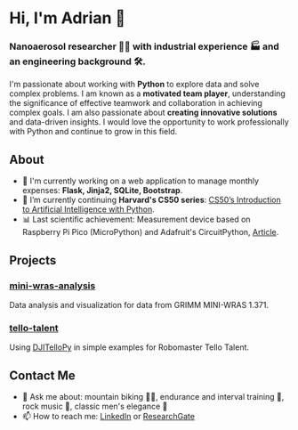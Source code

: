 # Hi, I'm Adrian 👋
### Nanoaerosol researcher 👨‍🔬 with industrial experience 🏭 and an engineering background 🛠️.
I'm passionate about working with **Python** to explore data and solve complex problems. I am known as a **motivated team player**, understanding the significance of effective teamwork and collaboration in achieving complex goals. I am also passionate about **creating innovative solutions** and data-driven insights.
I would love the opportunity to work professionally with Python and continue to grow in this field.

## About
- 🔭 I'm currently working on a web application to manage monthly expenses: **Flask, Jinja2, SQLite, Bootstrap**.
- 🌱 I’m currently continuing **Harvard's CS50 series**: [CS50’s Introduction to Artificial Intelligence with Python](https://cs50.harvard.edu/ai/2023/).
- 📊 Last scientific achievement: Measurement device based on Raspberry Pi Pico (MicroPython) and Adafruit's CircuitPython, [Article](https://rdcu.be/dp3Ss).

## Projects
### [mini-wras-analysis](blank-link)
Data analysis and visualization for data from GRIMM MINI-WRAS 1.371.
### [tello-talent](blank-link)
Using [DJITelloPy](https://github.com/damiafuentes/DJITelloPy) in simple examples for Robomaster Tello Talent.


## Contact Me
- 💬 Ask me about: mountain biking 🚴‍♂️, endurance and interval training 💪, rock music 🎸, classic men's elegance 👔
- 📫 How to reach me: [LinkedIn](https://www.linkedin.com/in/adrianokolowicz/) or [ResearchGate](https://www.researchgate.net/profile/Adrian-Okolowicz)
